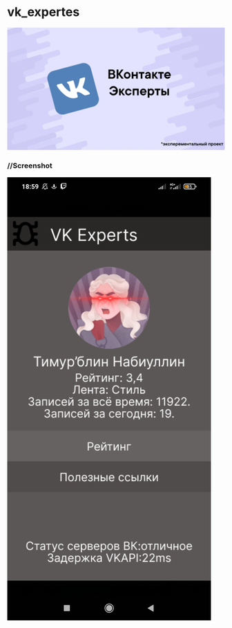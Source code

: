 # vk_expertes
![Hi](https://github.com/thetimyr/vk_expertes/blob/main/Files/1.png?raw=true)
      
### //Screenshot
![Hi](https://github.com/thetimyr/vk_expertes/blob/main/Files/2.png?size=200x422)
      
      
